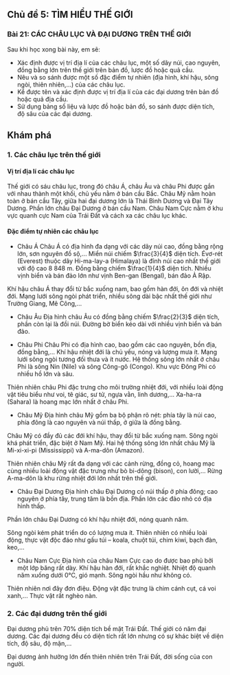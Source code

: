 ## Chủ đề 5: TÌM HIỂU THẾ GIỚI
### Bài 21: CÁC CHÂU LỤC VÀ ĐẠI DƯƠNG TRÊN THẾ GIỚI

Sau khi học xong bài này, em sẽ:
- Xác định được vị trí địa lí của các châu lục, một số dãy núi, cao nguyên, đồng bằng lớn trên thế giới trên bản đồ, lược đồ hoặc quả cầu.
- Nêu và so sánh được một số đặc điểm tự nhiên (địa hình, khí hậu, sông ngòi, thiên nhiên,...) của các châu lục.
- Kể được tên và xác định được vị trí địa lí của các đại dương trên bản đồ hoặc quả địa cầu.
- Sử dụng bảng số liệu và lược đồ hoặc bản đồ, so sánh được diện tích, độ sâu của các đại dương.

## Khám phá
### 1. Các châu lục trên thế giới
#### Vị trí địa lí các châu lục
Thế giới có sáu châu lục, trong đó châu Á, châu Âu và châu Phi được gắn với nhau thành một khối, chủ yếu nằm ở bán cầu Bắc. Châu Mỹ nằm hoàn toàn ở bán cầu Tây, giữa hai đại dương lớn là Thái Bình Dương và Đại Tây Dương. Phần lớn châu Đại Dương ở bán cầu Nam. Châu Nam Cực nằm ở khu vực quanh cực Nam của Trái Đất và cách xa các châu lục khác.

#### Đặc điểm tự nhiên các châu lục
- Châu Á
Châu Á có địa hình đa dạng với các dãy núi cao, đồng bằng rộng lớn, sơn nguyên đồ sộ,... Miền núi chiếm $\frac{3}{4}$ diện tích. Évơ-rét (Everest) thuộc dãy Hi-ma-lay-a (Himalaya) là đỉnh núi cao nhất thế giới với độ cao 8 848 m. Đồng bằng chiếm $\frac{1}{4}$ diện tích. Nhiều vịnh biển và bán đảo lớn như vịnh Ben-gan (Bengal), bán đảo Ả Rập.

Khí hậu châu Á thay đổi từ bắc xuống nam, bao gồm hàn đới, ôn đới và nhiệt đới. Mạng lưới sông ngòi phát triển, nhiều sông dài bậc nhất thế giới như Trường Giang, Mê Công,...

- Châu Âu
Địa hình châu Âu có đồng bằng chiếm $\frac{2}{3}$ diện tích, phần còn lại là đồi núi. Đường bờ biển kéo dài với nhiều vịnh biển và bán đảo.

- Châu Phi
Châu Phi có địa hình cao, bao gồm các cao nguyên, bồn địa, đồng bằng,... Khí hậu nhiệt đới là chủ yếu, nóng và lượng mưa ít. Mạng lưới sông ngòi tương đối thưa và ít nước. Hệ thống sông lớn nhất ở châu Phi là sông Nin (Nile) và sông Công-gô (Congo). Khu vực Đông Phi có nhiều hồ lớn và sâu.

Thiên nhiên châu Phi đặc trưng cho môi trường nhiệt đới, với nhiều loài động vật tiêu biểu như voi, tê giác, sư tử, ngựa vằn, linh dương,... Xa-ha-ra (Sahara) là hoang mạc lớn nhất ở châu Phi.

- Châu Mỹ
Địa hình châu Mỹ gồm ba bộ phận rõ nét: phía tây là núi cao, phía đông là cao nguyên và núi thấp, ở giữa là đồng bằng.

Châu Mỹ có đầy đủ các đới khí hậu, thay đổi từ bắc xuống nam. Sông ngòi khá phát triển, đặc biệt ở Nam Mỹ. Hai hệ thống sông lớn nhất châu Mỹ là Mi-xi-xi-pi (Mississippi) và A-ma-dôn (Amazon).

Thiên nhiên châu Mỹ rất đa dạng với các cảnh rừng, đồng cỏ, hoang mạc cùng nhiều loài động vật đặc trưng như bò bi-dông (bison), con lười,... Rừng A-ma-dôn là khu rừng nhiệt đới lớn nhất trên thế giới.

- Châu Đại Dương
Địa hình châu Đại Dương có núi thấp ở phía đông; cao nguyên ở phía tây, trung tâm là bồn địa. Phần lớn các đảo nhỏ có địa hình thấp.

Phần lớn châu Đại Dương có khí hậu nhiệt đới, nóng quanh năm.

Sông ngòi kém phát triển do có lượng mưa ít. Thiên nhiên có nhiều loài động, thực vật độc đáo như gấu túi – koala, chuột túi, chim kiwi, bạch đàn, keo,...

- Châu Nam Cực
Địa hình của châu Nam Cực cao do được bao phủ bởi một lớp băng rất dày. Khí hậu hàn đới, rất khắc nghiệt. Nhiệt độ quanh năm xuống dưới 0°C, gió mạnh. Sông ngòi hầu như không có.

Thiên nhiên nơi đây đơn điệu. Động vật đặc trưng là chim cánh cụt, cá voi xanh,... Thực vật rất nghèo nàn.

### 2. Các đại dương trên thế giới
Đại dương phủ trên 70% diện tích bề mặt Trái Đất. Thế giới có năm đại dương. Các đại dương đều có diện tích rất lớn nhưng có sự khác biệt về diện tích, độ sâu, độ mặn,...

Đại dương ảnh hưởng lớn đến thiên nhiên trên Trái Đất, đời sống của con người.
